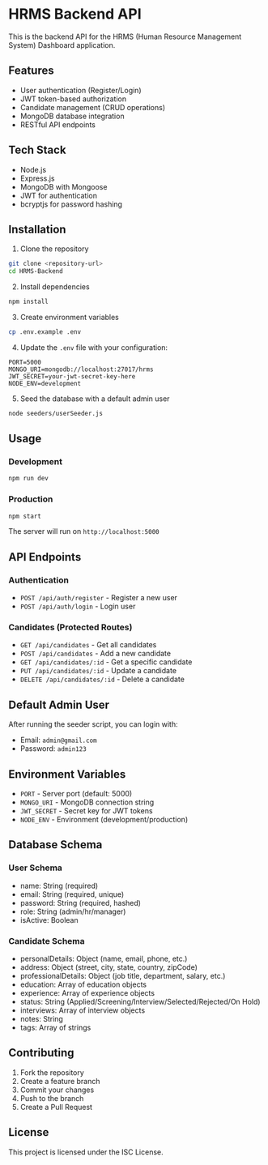 # HRMS Backend API

This is the backend API for the HRMS (Human Resource Management System) Dashboard application.

## Features

- User authentication (Register/Login)
- JWT token-based authorization
- Candidate management (CRUD operations)
- MongoDB database integration
- RESTful API endpoints

## Tech Stack

- Node.js
- Express.js
- MongoDB with Mongoose
- JWT for authentication
- bcryptjs for password hashing

## Installation

1. Clone the repository
```bash
git clone <repository-url>
cd HRMS-Backend
```

2. Install dependencies
```bash
npm install
```

3. Create environment variables
```bash
cp .env.example .env
```

4. Update the `.env` file with your configuration:
```
PORT=5000
MONGO_URI=mongodb://localhost:27017/hrms
JWT_SECRET=your-jwt-secret-key-here
NODE_ENV=development
```

5. Seed the database with a default admin user
```bash
node seeders/userSeeder.js
```

## Usage

### Development
```bash
npm run dev
```

### Production
```bash
npm start
```

The server will run on `http://localhost:5000`

## API Endpoints

### Authentication
- `POST /api/auth/register` - Register a new user
- `POST /api/auth/login` - Login user

### Candidates (Protected Routes)
- `GET /api/candidates` - Get all candidates
- `POST /api/candidates` - Add a new candidate
- `GET /api/candidates/:id` - Get a specific candidate
- `PUT /api/candidates/:id` - Update a candidate
- `DELETE /api/candidates/:id` - Delete a candidate

## Default Admin User

After running the seeder script, you can login with:
- Email: `admin@gmail.com`
- Password: `admin123`

## Environment Variables

- `PORT` - Server port (default: 5000)
- `MONGO_URI` - MongoDB connection string
- `JWT_SECRET` - Secret key for JWT tokens
- `NODE_ENV` - Environment (development/production)

## Database Schema

### User Schema
- name: String (required)
- email: String (required, unique)
- password: String (required, hashed)
- role: String (admin/hr/manager)
- isActive: Boolean

### Candidate Schema
- personalDetails: Object (name, email, phone, etc.)
- address: Object (street, city, state, country, zipCode)
- professionalDetails: Object (job title, department, salary, etc.)
- education: Array of education objects
- experience: Array of experience objects
- status: String (Applied/Screening/Interview/Selected/Rejected/On Hold)
- interviews: Array of interview objects
- notes: String
- tags: Array of strings

## Contributing

1. Fork the repository
2. Create a feature branch
3. Commit your changes
4. Push to the branch
5. Create a Pull Request

## License

This project is licensed under the ISC License.

